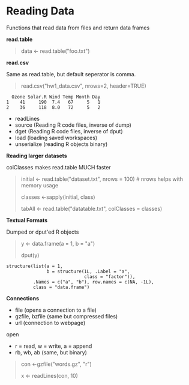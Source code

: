 Reading Data
============

Functions that read data from files and return data frames

**read.table**

> data <- read.table("foo.txt")

**read.csv**

Same as read.table, but default seperator is comma.

> read.csv("hw1_data.csv", nrows=2, header=TRUE)

      Ozone Solar.R Wind Temp Month Day
    1    41     190  7.4   67     5   1
    2    36     118  8.0   72     5   2


* readLines
* source (Reading R code files, inverse of dump)
* dget (Reading R code files, inverse of dput)
* load (loading saved workspaces)
* unserialize (reading R objects binary)


**Reading larger datasets**

colClasses makes read.table MUCH faster

> initial <- read.table("dataset.txt", nrows = 100) # nrows helps with memory usage
>
> classes <-sapply(initial, class)
>
> tabAll <- read.table("datatable.txt", colClasses = classes)

**Textual Formats**

Dumped or dput'ed R objects


> y <- data.frame(a = 1, b = "a")
>
> dput(y)

    structure(list(a = 1,
    			   b = structure(1L, .Label = "a", 
    							 class = "factor")), 
    		  .Names = c("a", "b"), row.names = c(NA, -1L), 
    		  class = "data.frame")

**Connections**

* file (opens a connection to a file)
* gzfile, bzfile (same but compressed files)
* url (connection to webpage)

open

* r = read, w = write, a = append
* rb, wb, ab (same, but binary)

> con <-gzfile("words.gz", "r")
>
> x <- readLines(con, 10)

